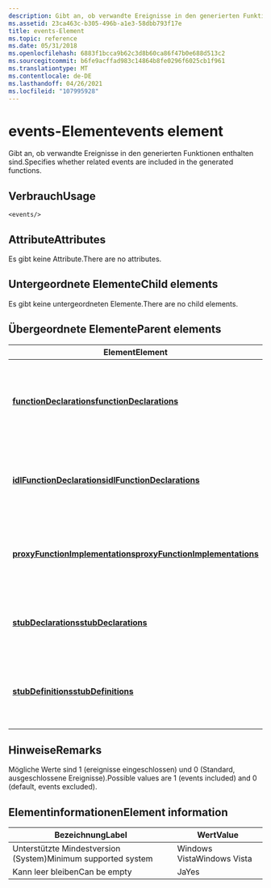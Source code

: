 ```yaml
---
description: Gibt an, ob verwandte Ereignisse in den generierten Funktionen enthalten sind.
ms.assetid: 23ca463c-b305-496b-a1e3-58dbb793f17e
title: events-Element
ms.topic: reference
ms.date: 05/31/2018
ms.openlocfilehash: 6883f1bcca9b62c3d8b60ca86f47b0e688d513c2
ms.sourcegitcommit: b6fe9acffad983c14864b8fe0296f6025cb1f961
ms.translationtype: MT
ms.contentlocale: de-DE
ms.lasthandoff: 04/26/2021
ms.locfileid: "107995928"
---
```

# <a name="events-element"></a><span data-ttu-id="a210e-103">events-Element</span><span class="sxs-lookup"><span data-stu-id="a210e-103">events element</span></span>

<span data-ttu-id="a210e-104">Gibt an, ob verwandte Ereignisse in den generierten Funktionen enthalten sind.</span><span class="sxs-lookup"><span data-stu-id="a210e-104">Specifies whether related events are included in the generated functions.</span></span>

## <a name="usage"></a><span data-ttu-id="a210e-105">Verbrauch</span><span class="sxs-lookup"><span data-stu-id="a210e-105">Usage</span></span>

``` syntax
<events/>
```

## <a name="attributes"></a><span data-ttu-id="a210e-106">Attribute</span><span class="sxs-lookup"><span data-stu-id="a210e-106">Attributes</span></span>

<span data-ttu-id="a210e-107">Es gibt keine Attribute.</span><span class="sxs-lookup"><span data-stu-id="a210e-107">There are no attributes.</span></span>

## <a name="child-elements"></a><span data-ttu-id="a210e-108">Untergeordnete Elemente</span><span class="sxs-lookup"><span data-stu-id="a210e-108">Child elements</span></span>

<span data-ttu-id="a210e-109">Es gibt keine untergeordneten Elemente.</span><span class="sxs-lookup"><span data-stu-id="a210e-109">There are no child elements.</span></span>

## <a name="parent-elements"></a><span data-ttu-id="a210e-110">Übergeordnete Elemente</span><span class="sxs-lookup"><span data-stu-id="a210e-110">Parent elements</span></span>



| <span data-ttu-id="a210e-111">Element</span><span class="sxs-lookup"><span data-stu-id="a210e-111">Element</span></span>                                                                         | <span data-ttu-id="a210e-112">BESCHREIBUNG</span><span class="sxs-lookup"><span data-stu-id="a210e-112">Description</span></span>                                                                                                |
|---------------------------------------------------------------------------------|------------------------------------------------------------------------------------------------------------|
| [<span data-ttu-id="a210e-113">**functionDeclarations**</span><span class="sxs-lookup"><span data-stu-id="a210e-113">**functionDeclarations**</span></span>](functiondeclarations.md)<br/>                 | <span data-ttu-id="a210e-114">Generiert Implementierungsdeklarationen für Proxyfunktionen für Porttypvorgänge.</span><span class="sxs-lookup"><span data-stu-id="a210e-114">Generates implementation declarations for proxy functions for port type operations.</span></span><br/> <br/> |
| [<span data-ttu-id="a210e-115">**idlFunctionDeclarations**</span><span class="sxs-lookup"><span data-stu-id="a210e-115">**idlFunctionDeclarations**</span></span>](idlfunctiondeclarations.md)<br/>           | <span data-ttu-id="a210e-116">Generiert IDL-Deklarationen für Proxyfunktionen für Porttypvorgänge.</span><span class="sxs-lookup"><span data-stu-id="a210e-116">Generates IDL declarations for proxy functions for port type operations.</span></span><br/> <br/>            |
| [<span data-ttu-id="a210e-117">**proxyFunctionImplementations**</span><span class="sxs-lookup"><span data-stu-id="a210e-117">**proxyFunctionImplementations**</span></span>](proxyfunctionimplementations.md)<br/> | <span data-ttu-id="a210e-118">Generiert Implementierungen für Proxyfunktionen für Porttypvorgänge.</span><span class="sxs-lookup"><span data-stu-id="a210e-118">Generates implementations for proxy functions for port type operations.</span></span><br/> <br/>             |
| [<span data-ttu-id="a210e-119">**stubDeclarations**</span><span class="sxs-lookup"><span data-stu-id="a210e-119">**stubDeclarations**</span></span>](stubdeclarations.md)<br/>                         | <span data-ttu-id="a210e-120">Generiert Deklarationen für Stubfunktionen für Porttypvorgänge.</span><span class="sxs-lookup"><span data-stu-id="a210e-120">Generates declarations for stub functions for port type operations.</span></span><br/> <br/>                 |
| [<span data-ttu-id="a210e-121">**stubDefinitions**</span><span class="sxs-lookup"><span data-stu-id="a210e-121">**stubDefinitions**</span></span>](stubdefinitions.md)<br/>                           | <span data-ttu-id="a210e-122">Generiert Implementierungen für Stubfunktionen für Porttypvorgänge.</span><span class="sxs-lookup"><span data-stu-id="a210e-122">Generates implementations for stub functions for port type operations.</span></span><br/> <br/>              |



## <a name="remarks"></a><span data-ttu-id="a210e-123">Hinweise</span><span class="sxs-lookup"><span data-stu-id="a210e-123">Remarks</span></span>

<span data-ttu-id="a210e-124">Mögliche Werte sind 1 (ereignisse eingeschlossen) und 0 (Standard, ausgeschlossene Ereignisse).</span><span class="sxs-lookup"><span data-stu-id="a210e-124">Possible values are 1 (events included) and 0 (default, events excluded).</span></span>

## <a name="element-information"></a><span data-ttu-id="a210e-125">Elementinformationen</span><span class="sxs-lookup"><span data-stu-id="a210e-125">Element information</span></span>



| <span data-ttu-id="a210e-126">Bezeichnung</span><span class="sxs-lookup"><span data-stu-id="a210e-126">Label</span></span> | <span data-ttu-id="a210e-127">Wert</span><span class="sxs-lookup"><span data-stu-id="a210e-127">Value</span></span> |
|-------------------------------------|---------------|
| <span data-ttu-id="a210e-128">Unterstützte Mindestversion (System)</span><span class="sxs-lookup"><span data-stu-id="a210e-128">Minimum supported system</span></span><br/> | <span data-ttu-id="a210e-129">Windows Vista</span><span class="sxs-lookup"><span data-stu-id="a210e-129">Windows Vista</span></span> |
| <span data-ttu-id="a210e-130">Kann leer bleiben</span><span class="sxs-lookup"><span data-stu-id="a210e-130">Can be empty</span></span>                        | <span data-ttu-id="a210e-131">Ja</span><span class="sxs-lookup"><span data-stu-id="a210e-131">Yes</span></span>           |



 

 





